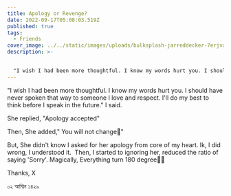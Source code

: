 ```yaml
---
title: Apology or Revenge?
date: 2022-09-17T05:08:03.519Z
published: true
tags:
  - Friends
cover_image: ../../static/images/uploads/bulksplash-jarreddecker-7erjvxukfta.jpg
description: >-
  

  "I wish I had been more thoughtful. I know my words hurt you. I should have never spoken that way to someone I love and respect. I'll do my best to think before I speak in the future." I said.
---
```



"I wish I had been more thoughtful. I know my words hurt you. I should have never spoken that way to someone I love and respect. I'll do my best to think before I speak in the future." I said.

She replied, "Apology accepted"

Then, She added," You will not change🙂"

But, She didn't know I asked for her apology from core of my heart. Ik, I did wrong, I understood it.  Then, I started to ignoring her, reduced the ratio of saying 'Sorry'. Magically, Everything turn 180 degree🙂🤣



Thanks, X



০২ আশ্বিন ১৪২৯